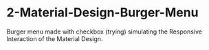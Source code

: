 # 2-Material-Design-Burger-Menu
Burger menu made with checkbox (trying) simulating the Responsive Interaction of the Material Design.
